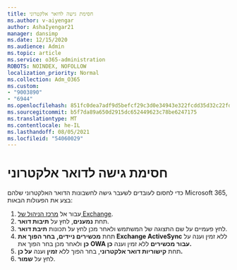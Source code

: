 ```yaml
---
title: חסימת גישה לדואר אלקטרוני
ms.author: v-aiyengar
author: AshaIyengar21
manager: dansimp
ms.date: 12/15/2020
ms.audience: Admin
ms.topic: article
ms.service: o365-administration
ROBOTS: NOINDEX, NOFOLLOW
localization_priority: Normal
ms.collection: Adm_O365
ms.custom:
- "9003890"
- "6944"
ms.openlocfilehash: 851fc0dea7adf9d5befcf29c3d0e34943e322fcdd35d32c22fd7d2c49a7eed0e
ms.sourcegitcommit: b5f7da89a650d2915dc652449623c78be6247175
ms.translationtype: MT
ms.contentlocale: he-IL
ms.lasthandoff: 08/05/2021
ms.locfileid: "54060029"
---
```

# <a name="block-access-to-email"></a>חסימת גישה לדואר אלקטרוני

כדי לחסום לעובדים לשעבר גישה לחשבונות הדואר האלקטרוני שלהם Microsoft 365, בצע את הפעולות הבאות:

1. עבור אל [מרכז הניהול של Exchange](https://go.microsoft.com/fwlink/?linkid=2138629).
1. תחת **נמענים**, לחץ על **תיבות דואר**.
1. לחץ פעמיים על שם התצוגה של המשתמש ולאחר מכן לחץ על תכונות **תיבת דואר**.
1. תחת **מכשירים ניידים,** **בחר הפוך את Exchange ActiveSync** ללא זמין וענה על **כן** ולאחר מכן בחר הפוך את **OWA עבור מכשירים** ללא זמין וענה **כן.**
1. תחת **קישוריות דואר אלקטרוני**, בחר הפוך ללא **זמין** וענה **על כן.**
1. לחץ על **שמור**.
